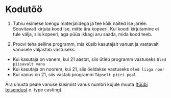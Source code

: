 # Kodutöö

1. Tutvu esimese loengu materjalidega ja tee kõik näited ise järele. Soovitavalt kirjuta kood ise, mitte ära kopeeri. Kui koodi kirjutamine ei tule välja, siis kopeeri, aga püüa ikkagi aru saada, mida kood teeb.

2. Proovi teha selline programm, mis küsib kasutajalt vanust ja vastavalt vanusele väljastab vastuseks:

- Kui kasutaja on vanem, kui 21 aastat, siis ütleb programm vastuseks `Oled piisavalt vana`
- Kui kasutaja on noorem, kui 21, siis öeldakse vastuseks `Oled liiga noor`
- Kui vanus on 21, siis vastab programm `Täpselt piiri peal`

Ära unusta peale vanuse küsimist vanus numbri kujule muuta ([tüübi teisendust](../../concepts/tyybiteisendus/about.md) e. type casting).
